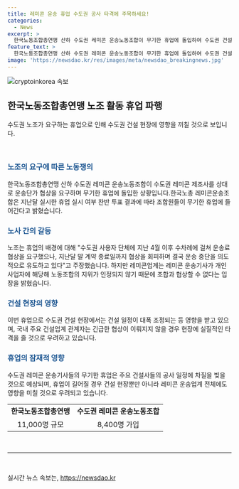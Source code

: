 ```yaml
---
title: 레미콘 운송 휴업 수도권 공사 타격에 주목하세요!
categories:
  - News
excerpt: >
  한국노동조합총연맹 산하 수도권 레미콘 운송노동조합이 무기한 휴업에 돌입하여 수도권 건설 현장에 영향을 미칠 것으로 전망됩니다. 휴업은 수도권 사용자 단체의 운송료 협상 요구에 대한 응답으로 이뤄진 것으로, 이로 인해 건설 일정에 대폭한 조정이 필요할 것으로 보입니다. 레미콘업계는 운송기사를 개인 사업자로 여기며 노동조합의 지위를 인정하지 않는 입장이지만, 노동조합은 협상을 피했다며 운송 중단을 주장하고 있습니다. 해당 건은 지난 주 동안 협상이 종료되지 않았고, 노조가 강경한 태도를 보이고 있어 심각한 영향을 초래할 것으로 우려되고 있습니다.
feature_text: >
  한국노동조합총연맹 산하 수도권 레미콘 운송노동조합이 무기한 휴업에 돌입하여 수도권 건설 현장에 영향을 미칠 것으로 전망됩니다. 휴업은 수도권 사용자 단체의 운송료 협상 요구에 대한 응답으로 이뤄진 것으로, 이로 인해 건설 일정에 대폭한 조정이 필요할 것으로 보입니다. 레미콘업계는 운송기사를 개인 사업자로 여기며 노동조합의 지위를 인정하지 않는 입장이지만, 노동조합은 협상을 피했다며 운송 중단을 주장하고 있습니다. 해당 건은 지난 주 동안 협상이 종료되지 않았고, 노조가 강경한 태도를 보이고 있어 심각한 영향을 초래할 것으로 우려되고 있습니다.
image: 'https://newsdao.kr/res/images/meta/newsdao_breakingnews.jpg'
---
```


<p><img src="https://newsdao.kr/res/images/meta/newsdao_breakingnews.jpg" alt="cryptoinkorea 속보" /></p>

<h2 data-ke-size="size26">한국노동조합총연맹 노조 활동 휴업 파행</h2>

<p data-ke-size="size16">수도권 노조가 요구하는 휴업으로 인해 수도권 건설 현장에 영향을 끼칠 것으로 보입니다.</p>

<p data-ke-size="size16">&nbsp;</p>

<h3><b><span style="color: #1a5490;">노조의 요구에 따른 노동쟁의</span></b></h3>

<p data-ke-size="size16">한국노동조합총연맹 산하 수도권 레미콘 운송노동조합이 수도권 레미콘 제조사를 상대로 운송단가 협상을 요구하며 무기한 휴업에 돌입한 상황입니다.한국노총 레미콘운송조합은 지난달 실시한 휴업 실시 여부 찬반 투표 결과에 따라 조합원들이 무기한 휴업에 들어간다고 밝혔습니다.</p>

<h3><b><span style="color: #1a5490;">노사 간의 갈등</span></b></h3>

<p data-ke-size="size16">노조는 휴업의 배경에 대해 "수도권 사용자 단체에 지난 4월 이후 수차례에 걸쳐 운송료 협상을 요구했으나, 지난달 말 계약 종료일까지 협상을 회피하며 결국 운송 중단을 의도적으로 유도하고 있다"고 주장했습니다. 하지만 레미콘업계는 레미콘 운송기사가 개인 사업자에 해당해 노동조합의 지위가 인정되지 않기 때문에 조합과 협상할 수 없다는 입장을 밝혔습니다.</p>

<h3><b><span style="color: #1a5490;">건설 현장의 영향</span></b></h3>

<p data-ke-size="size16">이번 휴업으로 수도권 건설 현장에서는 건설 일정이 대폭 조정되는 등 영향을 받고 있으며, 국내 주요 건설업계 관계자는 긴급한 협상이 이뤄지지 않을 경우 현장에 실질적인 타격을 줄 것으로 우려하고 있습니다.</p>

<h3><b><span style="color: #1a5490;">휴업의 잠재적 영향</span></b></h3>

<p data-ke-size="size16">수도권 레미콘 운송기사들의 무기한 휴업은 주요 건설사들의 공사 일정에 차질을 빚을 것으로 예상되며, 휴업이 길어질 경우 건설 현장뿐만 아니라 레미콘 운송업계 전체에도 영향을 미칠 것으로 우려되고 있습니다.</p>

<table>
<tbody>
<tr>
<td style="text-align: center; height: 17px;"><b>한국노동조합총연맹</b></td>
<td style="text-align: center; height: 17px;"><b>수도권 레미콘 운송노동조합</b></td>
</tr>
<tr>
<td style="text-align: center; height: 17px;">11,000명 규모</td>
<td style="text-align: center; height: 17px;">8,400명 가입</td>
</tr>
</tbody>
</table>

<p data-ke-size="size16">&nbsp;</p>

<hr>

<p data-ke-size="size16">&nbsp;</p>
실시간 뉴스 속보는, <a href="https://newsdao.kr" rel="dofollow">https://newsdao.kr</a>


